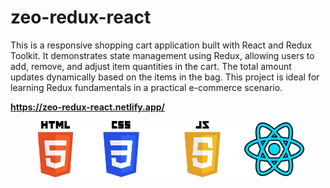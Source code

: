 # zeo-redux-react

This is a responsive shopping cart application built with React and Redux Toolkit. It demonstrates state management using Redux, allowing users to add, remove, and adjust item quantities in the cart. The total amount updates dynamically based on the items in the bag. This project is ideal for learning Redux fundamentals in a practical e-commerce scenario.

<strong style="font-weight:bold; display:block; width:100%;">https://zeo-redux-react.netlify.app/</strong>

<div style=" display:flex; justify-content: center; margin: 0 auto">
<img src="/public/HTML5_logo_and_wordmark.svg.png" alt="Description" width="80px" >
<img src="/public/CSS-Logo.png" alt="Description" width="130px" >
<img src="/public/JavaScript-Logo-2048x1280.png" alt="Description" width="130px" >
 <img src="/public/react.png" alt="Description" width="100px" >
</div>
